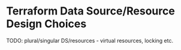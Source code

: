 # Terraform Data Source/Resource Design Choices

TODO: plural/singular DS/resources - virtual resources, locking etc.